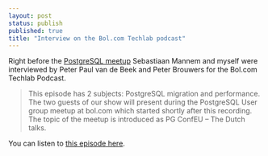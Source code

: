 ```yaml
---
layout: post
status: publish
published: true
title: "Interview on the Bol.com Techlab podcast"
---
```


Right before the [PostgreSQL meetup][meetup] Sebastiaan Mannem and myself were interviewed by Peter Paul van de Beek and Peter Brouwers for the Bol.com Techlab Podcast.

> This episode has 2 subjects: PostgreSQL migration and performance. The two guests of our show will present during the PostgreSQL User group meetup at bol.com which started shortly after this recording. The topic of the meetup is introduced as PG ConfEU – The Dutch talks.

You can listen to [this episode here][podcast].

[meetup]: https://martijndashorst.com/blog/2020/01/17/pg-meetup-ams
[podcast]: https://techlab.bol.com/postgresql-migration-and-performance/
